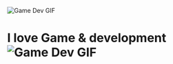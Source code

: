 ![Game Dev GIF](https://www.animatedimages.org/data/media/707/animated-welcome-image-0215.gif)

# I love Game & development ![Game Dev GIF](https://www.animatedimages.org/data/media/1629/animated-video-game-image-0002.gif)
